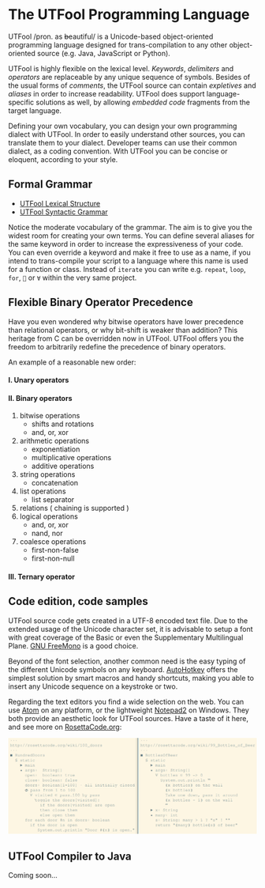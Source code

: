 # The UTFool Programming Language

UTFool /pron. as ~~b~~eautiful/ is a Unicode-based object-oriented
programming language designed for trans-compilation to any other
object-oriented source (e.g. Java, JavaScript or Python).

UTFool is highly flexible on the lexical level.
_Keywords_, _delimiters_ and _operators_ are replaceable
by any unique sequence of symbols.
Besides of the usual forms of _comments_,
the UTFool source can contain _expletives_ and _aliases_
in order to increase readability.
UTFool does support language-specific solutions as well,
by allowing _embedded code_ fragments from the target language.

Defining your own vocabulary,
you can design your own programming dialect with UTFool.
In order to easily understand other sources,
you can translate them to your dialect.
Developer teams can use their common dialect, as a coding convention.
With UTFool you can be concise or eloquent, according to your style.

## Formal Grammar

* [UTFool Lexical Structure](https://rawgit.com/psmitt/metalanguage/master/examples/UTFool%20Lexical%20Structure.xml)
* [UTFool Syntactic Grammar](https://rawgit.com/psmitt/metalanguage/master/examples/UTFool%20Syntactic%20Grammar.xml)

Notice the moderate vocabulary of the grammar.
The aim is to give you the widest room for creating your own terms.
You can define several aliases for the same keyword in order to
increase the expressiveness of your code.
You can even override a keyword and make it free to use as a name,
if you intend to trans-compile your script to a language
where this name is used for a function or class.
Instead of `iterate` you can write e.g.
`repeat`, `loop`, `for`, `🔁` or `∀` within the very same project.

## Flexible Binary Operator Precedence

Have you even wondered why bitwise operators have lower precedence
than relational operators, or why bit-shift is weaker than addition?
This heritage from C can be overridden now in UTFool.
UTFool offers you the freedom to arbitrarily redefine the precedence
of binary operators.

An example of a reasonable new order:

#### I. Unary operators
#### II. Binary operators

1. bitwise operations
   * shifts and rotations
   * and, or, xor
2. arithmetic operations
   * exponentiation
   * multiplicative operations
   * additive operations
3. string operations
   * concatenation
4. list operations
   * list separator
5. relations ( chaining is supported )
6. logical operations
   * and, or, xor
   * nand, nor
7. coalesce operations
   * first-non-false
   * first-non-null

#### III. Ternary operator

## Code edition, code samples

UTFool source code gets created in a UTF-8 encoded text file.
Due to the extended usage of the Unicode character set,
it is advisable to setup a font with great coverage of the Basic
or even the Supplementary Multilingual Plane.
[GNU FreeMono](https://www.gnu.org/software/freefont) is a good choice.

Beyond of the font selection, another common need is
the easy typing of the different Unicode symbols on any keyboard.
[AutoHotkey](https://autohotkey.com) offers the simplest solution
by smart macros and handy shortcuts, making you able to insert any
Unicode sequence on a keystroke or two.

Regarding the text editors you find a wide selection on the web.
You can use [Atom](https://atom.io) on any platform, or the lightweight
[Notepad2](https://xhmikosr.github.io/notepad2-mod) on Windows.
They both provide an aesthetic look for UTFool sources.
Have a taste of it here, and see more on
[RosettaCode.org](http://rosettacode.org/wiki/UTFool):

![](https://raw.githubusercontent.com/psmitt/UTFool/master/sample.png)

## UTFool Compiler to Java

Coming soon...
